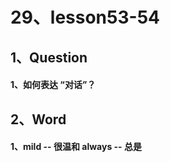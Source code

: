 



# 29、lesson53-54



## 1、Question



#### 	1、如何表达 “对话”？





## 2、Word

#### 	1、mild -- 很温和  always -- 总是

```
```



